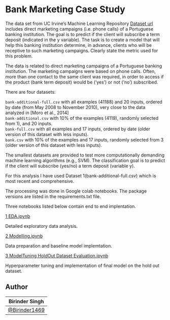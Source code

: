 # Bank Marketing Case Study

The data set from UC Irvine’s Machine Learning Repository [Dataset url](https://archive.ics.uci.edu/ml/datasets/Bank+Marketing) includes direct marketing campaigns (i.e. phone calls) of a Portuguese banking institution. The goal is to predict if the client will subscribe a term deposit (indicated in the y variable). The task is to create a model that will help this banking institution determine, in advance, clients who will be receptive to such marketing campaigns. Clearly state the metric used for this problem.


The data is related to direct marketing campaigns of a Portuguese banking institution. The marketing campaigns were based on phone calls. Often, more than one contact to the same client was required, in order to access if the product (bank term deposit) would be (‘yes’) or not (‘no’) subscribed.

There are four datasets:

`bank-additional-full.csv` with all examples (41188) and 20 inputs, ordered by date (from May 2008 to November 2010), very close to the data analyzed in [Moro et al., 2014]<br>
`bank-additional.csv` with 10% of the examples (4119), randomly selected from 1), and 20 inputs.<br>
`bank-full.csv` with all examples and 17 inputs, ordered by date (older version of this dataset with less inputs). <br>
`bank.csv` with 10% of the examples and 17 inputs, randomly selected from 3 (older version of this dataset with less inputs).<br>

The smallest datasets are provided to test more computationally demanding machine learning algorithms (e.g., SVM). The classification goal is to predict if the client will subscribe (yes/no) a term deposit (variable y).

For this analysis I have used Dataset 1(bank-additional-full.csv) which is most recent and comprehensive.







The processing was done in Google colab notebooks. The package versions are listed in the requirements.txt file.

Three notebooks listed below contain end to end implentation. 


[1 EDA.ipynb](https://github.com/Birinder1469/BankMarketing_CaseStudy/blob/main/1_EDA.ipynb)

Detailed exploratory data analysis. 

[2 Modelling.ipynb](https://github.com/Birinder1469/BankMarketing_CaseStudy/blob/main/2_Modelling.ipynb)

Data preparation and baseline model implemtation.

[3 ModelTuning HoldOut Dataset Evaluation.ipynb](https://github.com/Birinder1469/BankMarketing_CaseStudy/blob/main/3_ModelTuning_HoldOutDatasetEvaluation.ipynb)

Hyperparameter tuning and implementation of final model on the hold out dataset.

## Author

| Birinder Singh | 
| ------------- | 
| [@Birinder1469](https://github.com/Birinder1469) | 